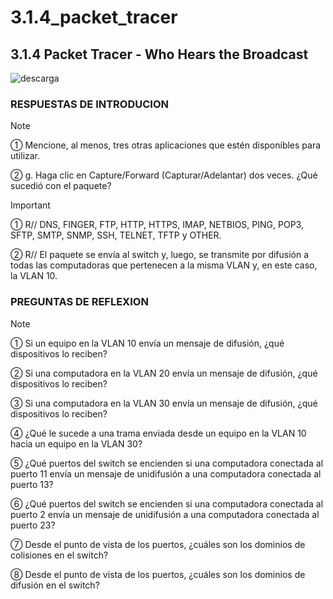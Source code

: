 # 3.1.4_packet_tracer
## 3.1.4 Packet Tracer - Who Hears the Broadcast
![descarga](https://github.com/BRAYANGRANADOS/3.1.4_packet_tracer/assets/97776616/f6c3775a-7182-4223-b129-d2ffc1650301)

### RESPUESTAS DE INTRODUCION
> [!NOTE]
> &#9312; Mencione, al menos, tres otras aplicaciones que estén disponibles para utilizar.
> 
> &#9313; g.	Haga clic en Capture/Forward (Capturar/Adelantar) dos veces. ¿Qué sucedió con el paquete?


> [!IMPORTANT]
> &#9312; R// DNS, FINGER, FTP, HTTP, HTTPS, IMAP, NETBIOS, PING, POP3, SFTP, SMTP, SNMP, SSH, TELNET, TFTP y OTHER.
> 
> &#9313; R// El paquete se envía al switch y, luego, se transmite por difusión a todas las computadoras que 
pertenecen a la misma VLAN y, en este caso, la VLAN 10.
> 

### PREGUNTAS DE REFLEXION
> [!NOTE]
> &#9312;	Si un equipo en la VLAN 10 envía un mensaje de difusión, ¿qué dispositivos lo reciben?
>
> &#9313; Si una computadora en la VLAN 20 envía un mensaje de difusión, ¿qué dispositivos lo reciben?
>
> &#9314; Si una computadora en la VLAN 30 envía un mensaje de difusión, ¿qué dispositivos lo reciben?
>
> &#9315; ¿Qué le sucede a una trama enviada desde un equipo en la VLAN 10 hacia un equipo en la VLAN 30?
>
> &#9316; ¿Qué puertos del switch se encienden si una computadora conectada al puerto 11 envía un mensaje de unidifusión a una computadora conectada al puerto 13?
>
> &#9317; ¿Qué puertos del switch se encienden si una computadora conectada al puerto 2 envía un mensaje de unidifusión a una computadora conectada al puerto 23?
>
> &#9318; Desde el punto de vista de los puertos, ¿cuáles son los dominios de colisiones en el switch?
>
> &#9319; Desde el punto de vista de los puertos, ¿cuáles son los dominios de difusión en el switch?


